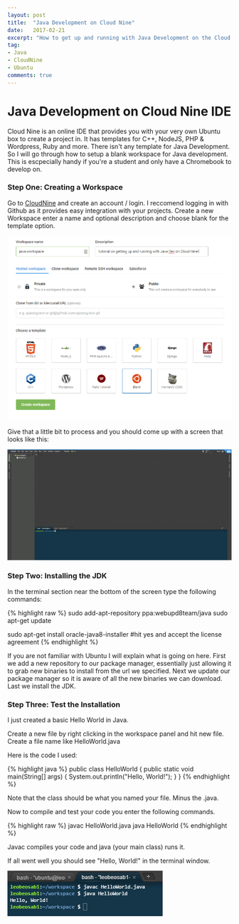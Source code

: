 ```yaml
---
layout: post
title:  "Java Development on Cloud Nine"
date:   2017-02-21
excerpt: "How to get up and running with Java Development on the Cloud Nine IDE"
tag:
- Java
- CloudNine
- Ubuntu
comments: true
---
```


# Java Development on Cloud Nine IDE

Cloud Nine is an online IDE that provides you with your very own Ubuntu box to create a project in. It has templates for C++, NodeJS, PHP & Wordpress, Ruby and more. There isn't any template for Java Development. So I will go through how to setup a blank workspace for Java development. This is escpecially handy if you're a student and only have a Chromebook to develop on.

### Step One: Creating a Workspace

Go to [CloudNine]("https://c9.io") and create an account / login. I reccomend logging in with Github as it provides easy integration with your projects. Create a new Workspace enter a name and optional description and choose blank for the template option.

<img alt="Base Setup" src="/assets/img/posts/java-on-c9/c9-project-setup.png">

Give that a little bit to process and you should come up with a screen that looks like this:

<img alt="Initial Workspace" src="/assets/img/posts/java-on-c9/c9-base-page.png">

### Step Two: Installing the JDK

In the terminal section near the bottom of the screen type the following commands:

{% highlight raw %}
sudo add-apt-repository ppa:webupd8team/java
sudo apt-get update

sudo apt-get install oracle-java8-installer
#hit yes and accept the license agreement
{% endhighlight %}

If you are not familiar with Ubuntu I will explain what is going on here. First we add a new repository to our package manager, essentially just allowing it to grab new binaries to install from the url we specified. Next we update our package manager so it is aware of all the new binaries we can download. Last we install the JDK.

### Step Three: Test the Installation

I just created a basic Hello World in Java.

Create a new file by right clicking in the workspace panel and hit new file. Create a file name like HelloWorld.java

Here is the code I used:

{% highlight java %}
public class HelloWorld {
    public static void main(String[] args) {
      System.out.println("Hello, World!");
    }
}
{% endhighlight %}

Note that the class should be what you named your file. Minus the .java.

Now to compile and test your code you enter the following commands.

{% highlight raw %}
javac HelloWorld.java
java HelloWorld
{% endhighlight %}

Javac compiles your code and java (your main class) runs it.

If all went  well you should see "Hello, World!" in the terminal window.

<img alt="Final Result" src="/assets/img/posts/java-on-c9/final-result.png">
